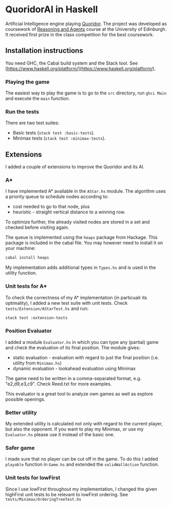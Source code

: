 # QuoridorAI in Haskell 

Artificial Intelligence engine playing [Quoridor](https://en.wikipedia.org/wiki/Quoridor).
The project was developed as coursework of [Reasoning and Agents](http://www.drps.ed.ac.uk/18-19/dpt/cxinfr08010.htm) course at the University of Edinburgh. It received first prize in the class competition for the best coursework.

## Installation instructions 

You need GHC, the Cabal build system and the Stack tool. See [https://www.haskell.org/platform/](https://www.haskell.org/platform/). 

### Playing the game 

The easiest way to play the game is to go to the `src` directory, run `ghci Main` and execute the `main` function.

### Run the tests 

There are two test suites:
* Basic tests (`stack test :basic-tests`).
* Minimax tests (`stack test :minimax-tests`).

## Extensions
I added a couple of extensions to improve the Quoridor and its AI.

### A*
I have implemented A* available in the `AStar.hs` module. The algorithm uses a priority queue to schedule nodes according to:
* cost needed to go to that node, plus
* heuristic - straight vertical distance to a winning row.

To optimize further, the already visited nodes are stored in a set and checked before visiting again.

The queue is implemented using the `heaps` package from Hackage. This package is included in the cabal file. You may however need to install
it on your machine:

```bash
cabal install heaps
```

My implementation adds additional types in `Types.hs` and is used in the utility function.
### Unit tests for A*
To check the correctness of my A* implementation (in particualr its optimality), I added a new test suite with unit tests.
Check `tests/Extension/AStarTest.hs` and run:

```bash
stack test :extension-tests
```

### Position Evaluator
I added a module `Evaluator.hs` in which you can type any (partial) game and check the evaluation of its final position.
The module gives:
* static evaluation - evaluation with regard to just the final position (i.e. utility from `Minimax.hs`)
* dynamic evaluation - lookahead evaluation using Minimax

The game need to be written in a comma-separated format, e.g. "e2,d9,e3,c9". Check Reed.txt for more examples.

This evaluator is a great tool to analyze own games as well as explore possible openings.

### Better utility
My extended utility is calculated not only with regard to the current player, but also the opponent. If you want to play my Minimax,
or use my `Evaluator.hs` please use it instead of the basic one.

### Safer game
I made sure that no player can be cut off in the game. To do this I added `playable` function in `Game.hs` and extended the
`validWallAction` function.

### Unit tests for lowFirst
Since I use lowFirst throughout my implementation, I changed the given highFirst unit tests to be relevant to lowFirst ordering.
See `tests/Minimax/OrderingTreeTest.hs`
